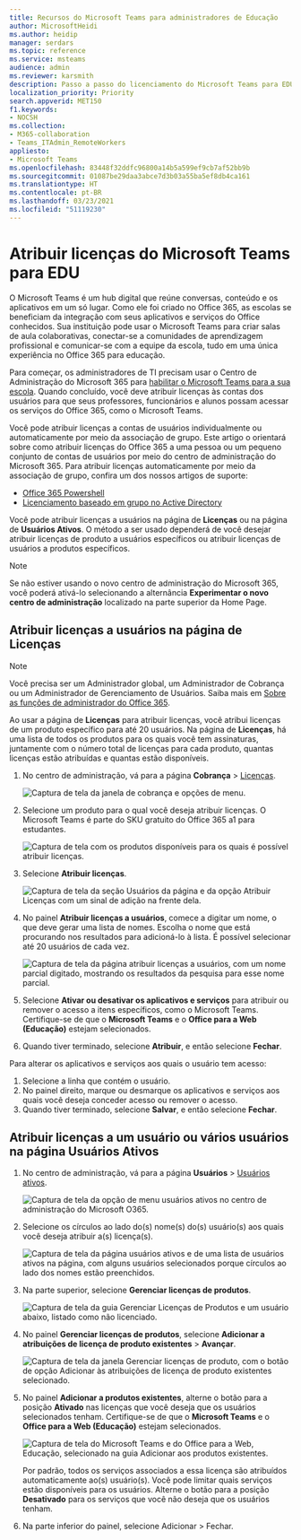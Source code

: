 ```yaml
---
title: Recursos do Microsoft Teams para administradores de Educação
author: MicrosoftHeidi
ms.author: heidip
manager: serdars
ms.topic: reference
ms.service: msteams
audience: admin
ms.reviewer: karsmith
description: Passo a passo do licenciamento do Microsoft Teams para EDU.
localization_priority: Priority
search.appverid: MET150
f1.keywords:
- NOCSH
ms.collection:
- M365-collaboration
- Teams_ITAdmin_RemoteWorkers
appliesto:
- Microsoft Teams
ms.openlocfilehash: 83448f32ddfc96800a14b5a599ef9cb7af52bb9b
ms.sourcegitcommit: 01087be29daa3abce7d3b03a55ba5ef8db4ca161
ms.translationtype: HT
ms.contentlocale: pt-BR
ms.lasthandoff: 03/23/2021
ms.locfileid: "51119230"
---
```

# <a name="assign-microsoft-teams-licenses-for-edu"></a>Atribuir licenças do Microsoft Teams para EDU

O Microsoft Teams é um hub digital que reúne conversas, conteúdo e os aplicativos em um só lugar. Como ele foi criado no Office 365, as escolas se beneficiam da integração com seus aplicativos e serviços do Office conhecidos. Sua instituição pode usar o Microsoft Teams para criar salas de aula colaborativas, conectar-se a comunidades de aprendizagem profissional e comunicar-se com a equipe da escola, tudo em uma única experiência no Office 365 para educação.

Para começar, os administradores de TI precisam usar o Centro de Administração do Microsoft 365 para [habilitar o Microsoft Teams para a sua escola](/microsoft-365/education/intune-edu-trial/enable-microsoft-teams).
Quando concluído, você deve atribuir licenças às contas dos usuários para que seus professores, funcionários e alunos possam acessar os serviços do Office 365, como o Microsoft Teams.

Você pode atribuir licenças a contas de usuários individualmente ou automaticamente por meio da associação de grupo. Este artigo o orientará sobre como atribuir licenças do Office 365 a uma pessoa ou um pequeno conjunto de contas de usuários por meio do centro de administração do Microsoft 365. Para atribuir licenças automaticamente por meio da associação de grupo, confira um dos nossos artigos de suporte:

- [Office 365 Powershell](/office365/enterprise/powershell/assign-licenses-to-user-accounts-with-office-365-powershell)
- [Licenciamento baseado em grupo no Active Directory](/azure/active-directory/users-groups-roles/licensing-groups-assign)

Você pode atribuir licenças a usuários na página de **Licenças** ou na página de **Usuários Ativos**. O método a ser usado dependerá de você desejar atribuir licenças de produto a usuários específicos ou atribuir licenças de usuários a produtos específicos.

> [!NOTE]
> Se não estiver usando o novo centro de administração do Microsoft 365, você poderá ativá-lo selecionando a alternância **Experimentar o novo centro de administração** localizado na parte superior da Home Page.

## <a name="assign-licenses-to-users-on-the-licenses-page"></a>Atribuir licenças a usuários na página de Licenças

> [!NOTE]
> Você precisa ser um Administrador global, um Administrador de Cobrança ou um Administrador de Gerenciamento de Usuários. Saiba mais em [Sobre as funções de administrador do Office 365](/microsoft-365/admin/add-users/about-admin-roles).

Ao usar a página de **Licenças** para atribuir licenças, você atribui licenças de um produto específico para até 20 usuários. Na página de **Licenças**, há uma lista de todos os produtos para os quais você tem assinaturas, juntamente com o número total de licenças para cada produto, quantas licenças estão atribuídas e quantas estão disponíveis.

1. No centro de administração, vá para a página **Cobrança** > [Licenças](https://go.microsoft.com/fwlink/p/?linkid=842264).

   ![Captura de tela da janela de cobrança e opções de menu.](media/EDU-Lic-Billing-License.png)
2. Selecione um produto para o qual você deseja atribuir licenças. O Microsoft Teams é parte do SKU gratuito do Office 365 a1 para estudantes.

   ![Captura de tela com os produtos disponíveis para os quais é possível atribuir licenças.](media/EDU-Lic-Licenses-Products.png)
3. Selecione **Atribuir licenças**.

   ![Captura de tela da seção Usuários da página e da opção Atribuir Licenças com um sinal de adição na frente dela.](media/EDU-Lic-Assign-Licenses.png)
4. No painel **Atribuir licenças a usuários**, comece a digitar um nome, o que deve gerar uma lista de nomes. Escolha o nome que está procurando nos resultados para adicioná-lo à lista. É possível selecionar até 20 usuários de cada vez.

   ![Captura de tela da página atribuir licenças a usuários, com um nome parcial digitado, mostrando os resultados da pesquisa para esse nome parcial.](media/EDU-Lic-Assign-Licenses-Users.png)
5. Selecione **Ativar ou desativar os aplicativos e serviços** para atribuir ou remover o acesso a itens específicos, como o Microsoft Teams. Certifique-se de que o **Microsoft Teams** e o **Office para a Web (Educação)** estejam selecionados.
6. Quando tiver terminado, selecione **Atribuir**, e então selecione **Fechar**.

Para alterar os aplicativos e serviços aos quais o usuário tem acesso:

1. Selecione a linha que contém o usuário.
1. No painel direito, marque ou desmarque os aplicativos e serviços aos quais você deseja conceder acesso ou remover o acesso.
1. Quando tiver terminado, selecione **Salvar**, e então selecione **Fechar**.

## <a name="assign-licenses-to-an-individual-or-multiple-users-on-the-active-users-page"></a>Atribuir licenças a um usuário ou vários usuários na página Usuários Ativos

1. No centro de administração, vá para a página **Usuários**  > [Usuários ativos](https://go.microsoft.com/fwlink/p/?linkid=834822).

   ![Captura de tela da opção de menu usuários ativos no centro de administração do Microsoft O365.](media/EDU-Lic-Active-Users.png)
2. Selecione os círculos ao lado do(s) nome(s) do(s) usuário(s) aos quais você deseja atribuir a(s) licença(s).

   ![Captura de tela da página usuários ativos e de uma lista de usuários ativos na página, com alguns usuários selecionados porque círculos ao lado dos nomes estão preenchidos.](media/EDU-Lic-Active-Users-List.png)
3. Na parte superior, selecione **Gerenciar licenças de produtos**.

   ![Captura de tela da guia Gerenciar Licenças de Produtos e um usuário abaixo, listado como não licenciado.](media/EDU-Lic-Manage-Product-Licenses.png)
4. No painel **Gerenciar licenças de produtos**, selecione **Adicionar a atribuições de licença de produto existentes** > **Avançar**.

   ![Captura de tela da janela Gerenciar licenças de produto, com o botão de opção Adicionar às atribuições de licença de produto existentes selecionado.](media/EDU-Lic-Add-Existing-Product.png)
5. No painel **Adicionar a produtos existentes**, alterne o botão para a posição **Ativado** nas licenças que você deseja que os usuários selecionados tenham. Certifique-se de que o **Microsoft Teams** e o **Office para a Web (Educação)** estejam selecionados.

   ![Captura de tela do Microsoft Teams e do Office para a Web, Educação, selecionado na guia Adicionar aos produtos existentes.](media/EDU-Lic-Add-Existing-Products.png)

   Por padrão, todos os serviços associados a essa licença são atribuídos automaticamente ao(s) usuário(s). Você pode limitar quais serviços estão disponíveis para os usuários. Alterne o botão para a posição **Desativado** para os serviços que você não deseja que os usuários tenham.
6. Na parte inferior do painel, selecione Adicionar > Fechar.